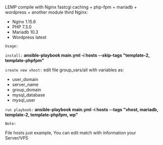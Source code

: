 LEMP compile with Nginx fastcgi caching + php-fpm + mariadb + wordpress + another module third Nginx:
- Nginx 1.15.6
- PHP 7.3.0
- Mariadb 10.3
- Wordpress latest

`Usage:`

`install:` **ansible-playbook main.yml -i hosts --skip-tags "template-2, template-phpfpm"**

`create new vhost:`
edit file group_vars/all with variables as:
- user_domain 
- server_name
- group_domain
- mysql_database
- mysql_user

`run playbook:` **ansible-playbook main.yml -i hosts --tags "vhost, mariadb, template-2, template-phpfpm, wp"**

`Note:`

File hosts just example, You can edit match with information your Server/VPS
